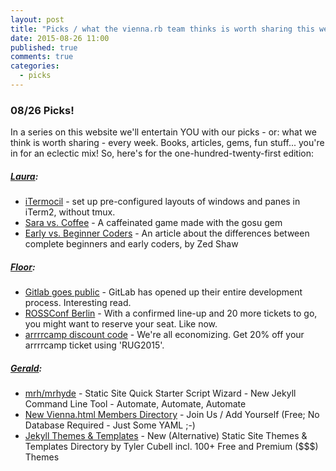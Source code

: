 ```yaml
---
layout: post
title: "Picks / what the vienna.rb team thinks is worth sharing this week"
date: 2015-08-26 11:00
published: true
comments: true
categories:
  - picks
---
```


### 08/26 Picks!

In a series on this website we'll entertain YOU with our picks - or: what we think is worth sharing - every week.
Books, articles, gems, fun stuff... you're in for an eclectic mix! So, here's for the one-hundred-twenty-first edition:

##### [Laura][1]:
- [iTermocil][2] - set up pre-configured layouts of windows and panes in iTerm2, without tmux.
- [Sara vs. Coffee][3] - A caffeinated game made with the gosu gem
- [Early vs. Beginner Coders][4] - An article about the differences between complete beginners and early coders, by Zed Shaw

##### [Floor][9]:
- [Gitlab goes public][10] - GitLab has opened up their entire development process. Interesting read.
- [ROSSConf Berlin][11] - With a confirmed line-up and 20 more tickets to go, you might want to reserve your seat. Like now.
- [arrrrcamp discount code][12] - We're all economizing. Get 20% off your arrrrcamp ticket using 'RUG2015'.

##### [Gerald](https://twitter.com/viennahtml):
- [mrh/mrhyde](https://github.com/mrhydescripts/mrhyde) - Static Site Quick Starter Script Wizard - New Jekyll Command Line Tool - Automate, Automate, Automate
- [New Vienna.html Members Directory](https://github.com/viennahtml/members) - Join Us / Add Yourself (Free; No Database Required - Just Some YAML ;-)
- [Jekyll Themes & Templates](http://jekyllthemes.io) - New (Alternative) Static Site Themes & Templates Directory by Tyler Cubell incl. 100+ Free and Premium ($$$) Themes



[1]: http://www.twitter.com/alicetragedy
[2]: https://github.com/TomAnthony/itermocil
[3]: https://github.com/lislis/sara-vs-coffee
[4]: http://zedshaw.com/2015/06/16/early-vs-beginning-coders/
[9]: http://www.twitter.com/floordrees
[10]: http://thenewstack.io/gitlab-opens-entire-development-process-reflecting-demand-for-trust-authenticity/
[11]: http://www.rossconf.io/event/berlin/
[12]: http://arrrrcamp.be/
